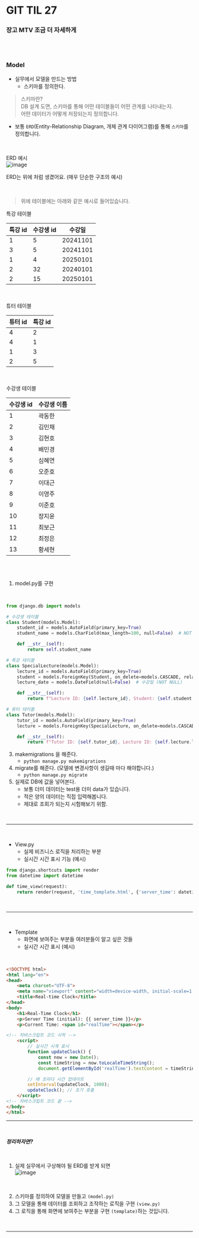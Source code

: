 # GIT TIL 27

### 장고 MTV 조금 더 자세하게


<br><br>

### Model
- 실무에서 모델을 만드는 방법
    - 스키마를 정의한다.
>스키마란? <br>
>DB 설계 도면, 스키마를 통해 어떤 테이블들이 어떤 관계를 나타내는지. <br>
>어떤 데이터가 어떻게 저장되는지 정의합니다.
- 보통 `ERD`(Entity-Relationship Diagram, 개체 관계 다이어그램)를 통해 `스키마`를 정의합니다.
   
<br>

ERD 예시 <br>
![image](https://github.com/user-attachments/assets/3386ac94-5158-4857-be25-3a58827b4560)

ERD는 위에 처럼 생겼어요. (매우 단순한 구조의 예시)

<br>

>위에 테이블에는 아래와 같은 예시로 들어있습니다.
                
특강 테이블

| 특강 id | 수강생 id | 수강일 |
| --- | --- | --- |
| 1 | 5 | 20241101 |
| 3 | 5 | 20241101 |
| 1 | 4 | 20250101 |
| 2 | 32 | 20240101 |
| 2 | 15 | 20250101 |

<br>

튜터 테이블

| 튜터 id | 특강 id |
| --- | --- |
| 4 | 2 |
| 4 | 1 |
| 1 | 3 |
| 2 | 5 |

<br>

수강생 테이블

| 수강생 id | 수강생 이름 |
| --- | --- |
| 1 | 곽동한 |
| 2 | 김민채 |
| 3 | 김현호 |
| 4 | 배민경 |
| 5 | 심혜연 |
| 6 | 오준호 |
| 7 | 이대근 |
| 8 | 이영주 |
| 9 | 이준호 |
| 10 | 장지윤 |
| 11 | 최보근 |
| 12 | 최정은 |
| 13 | 황세현 |

<br><br>

1. model.py를 구현

<br>

```python
from django.db import models

# 수강생 테이블
class Student(models.Model):
    student_id = models.AutoField(primary_key=True)
    student_name = models.CharField(max_length=100, null=False)  # NOT NULL 설정

    def __str__(self):
        return self.student_name

# 특강 테이블
class SpecialLecture(models.Model):
    lecture_id = models.AutoField(primary_key=True)
    student = models.ForeignKey(Student, on_delete=models.CASCADE, related_name='lectures')  # 수강생 외래 키
    lecture_date = models.DateField(null=False)  # 수강일 (NOT NULL)

    def __str__(self):
        return f"Lecture ID: {self.lecture_id}, Student: {self.student.student_name}"

# 튜터 테이블
class Tutor(models.Model):
    tutor_id = models.AutoField(primary_key=True)
    lecture = models.ForeignKey(SpecialLecture, on_delete=models.CASCADE, related_name='tutors')  # 특강 외래 키

    def __str__(self):
        return f"Tutor ID: {self.tutor_id}, Lecture ID: {self.lecture.lecture_id}"

```
3. makemigrations 을 해준다.
    - `python manage.py makemigrations`
4. migrate를 해준다. (모델에 변경사항이 생길때 마다 해야합니다.)
    - `python manage.py migrate`
5. 실제로 DB에 값을 넣어본다.
    - 보통 더미 데이터는 test용 더미 data가 있습니다.
    - 적은 양의 데이터는 직접 입력해봅니다.
    - 제대로 조회가 되는지 시험해보기 위함.

<br>

---

<br>

- View.py
    - 실제 비즈니스 로직을 처리하는 부분
    - 실시간 시간 표시 기능 (예시)

```python
from django.shortcuts import render
from datetime import datetime

def time_view(request):
    return render(request, 'time_template.html', {'server_time': datetime.now()})
```
<br>

---

<br>

- Template
    - 화면에 보여주는 부분들 여러분들이 알고 싶은 것들
    - 실시간 시간 표시 (예시)

<br>

```html
<!DOCTYPE html>
<html lang="en">
<head>
    <meta charset="UTF-8">
    <meta name="viewport" content="width=device-width, initial-scale=1.0">
    <title>Real-time Clock</title>
</head>
<body>
    <h1>Real-Time Clock</h1>
    <p>Server Time (initial): {{ server_time }}</p>
    <p>Current Time: <span id="realTime"></span></p>

<!-- 자바스크립트 코드 시작 -->
    <script> 
        // 실시간 시계 표시
        function updateClock() {
            const now = new Date();
            const timeString = now.toLocaleTimeString();
            document.getElementById('realTime').textContent = timeString;}

        // 매 초마다 시간 업데이트
        setInterval(updateClock, 1000);
        updateClock(); // 초기 호출
    </script>
<!-- 자바스크립트 코드 끝 -->
</body>
</html>
```

---

<br>

***정리하자면?***

<br>

1. 실제 실무에서 구상해야 될 ERD를 받게 되면 <br>
    ![image](https://github.com/user-attachments/assets/3386ac94-5158-4857-be25-3a58827b4560)
<br>

2. 스키마를 정의하여 모델을 만들고 `(model.py)`
3. 그 모델을 통해 데이터를 조회하고 조작하는 로직을 구현 `(view.py)`
4. 그 로직을 통해 화면에 보여주는 부분을 구현 `(template)`하는 것입니다.

<br>

---

<br>

